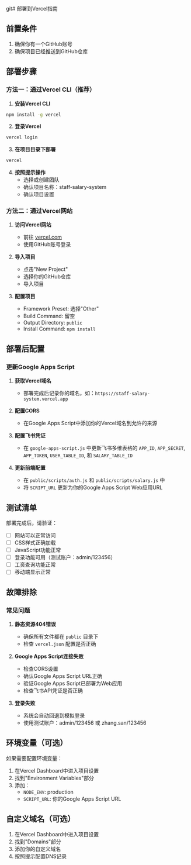 git# 部署到Vercel指南

## 前置条件

1. 确保你有一个GitHub账号
2. 确保项目已经推送到GitHub仓库

## 部署步骤

### 方法一：通过Vercel CLI（推荐）

1. **安装Vercel CLI**
```bash
npm install -g vercel
```

2. **登录Vercel**
```bash
vercel login
```

3. **在项目目录下部署**
```bash
vercel
```

4. **按照提示操作**
   - 选择或创建团队
   - 确认项目名称：staff-salary-system
   - 确认项目设置

### 方法二：通过Vercel网站

1. **访问Vercel网站**
   - 前往 [vercel.com](https://vercel.com)
   - 使用GitHub账号登录

2. **导入项目**
   - 点击"New Project"
   - 选择你的GitHub仓库
   - 导入项目

3. **配置项目**
   - Framework Preset: 选择"Other"
   - Build Command: 留空
   - Output Directory: `public`
   - Install Command: `npm install`

## 部署后配置

### 更新Google Apps Script

1. **获取Vercel域名**
   - 部署完成后记录你的域名，如：`https://staff-salary-system.vercel.app`

2. **配置CORS**
   - 在Google Apps Script中添加你的Vercel域名到允许的来源

3. **配置飞书凭证**
   - 在 `google-apps-script.js` 中更新飞书多维表格的 `APP_ID`, `APP_SECRET`, `APP_TOKEN`, `USER_TABLE_ID`, 和 `SALARY_TABLE_ID`

4. **更新前端配置**
   - 在 `public/scripts/auth.js` 和 `public/scripts/salary.js` 中
   - 将 `SCRIPT_URL` 更新为你的Google Apps Script Web应用URL

## 测试清单

部署完成后，请验证：

- [ ] 网站可以正常访问
- [ ] CSS样式正确加载
- [ ] JavaScript功能正常
- [ ] 登录功能可用（测试账户：admin/123456）
- [ ] 工资查询功能正常
- [ ] 移动端显示正常

## 故障排除

### 常见问题

1. **静态资源404错误**
   - 确保所有文件都在 `public` 目录下
   - 检查 `vercel.json` 配置是否正确

2. **Google Apps Script连接失败**
   - 检查CORS设置
   - 确认Google Apps Script URL正确
   - 验证Google Apps Script已部署为Web应用
   - 检查飞书API凭证是否正确

3. **登录失败**
   - 系统会自动回退到模拟登录
   - 使用测试账户：admin/123456 或 zhang.san/123456

## 环境变量（可选）

如果需要配置环境变量：

1. 在Vercel Dashboard中进入项目设置
2. 找到"Environment Variables"部分
3. 添加：
   - `NODE_ENV`: production
   - `SCRIPT_URL`: 你的Google Apps Script URL

## 自定义域名（可选）

1. 在Vercel Dashboard中进入项目设置
2. 找到"Domains"部分
3. 添加你的自定义域名
4. 按照提示配置DNS记录
